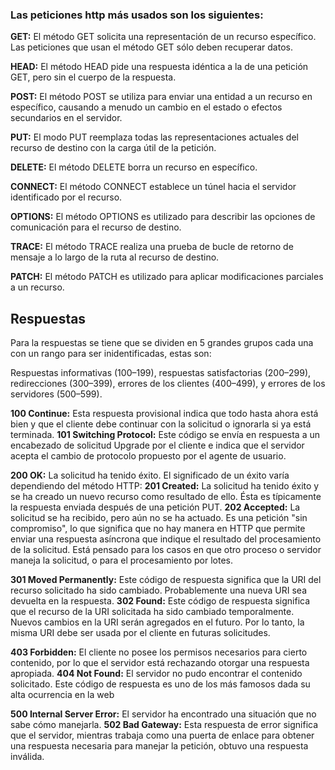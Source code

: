 ﻿

### Las peticiones http más usados son los siguientes: 

**GET:** El método GET  solicita una representación de un recurso específico. Las peticiones que usan el método GET sólo deben recuperar datos.

**HEAD:** El método HEAD pide una respuesta idéntica a la de una petición GET, pero sin el cuerpo de la respuesta.

**POST:** El método POST se utiliza para enviar una entidad a un recurso en específico, causando a menudo un cambio en el estado o efectos secundarios en el servidor.

**PUT:** El modo PUT reemplaza todas las representaciones actuales del recurso de destino con la carga útil de la petición.

**DELETE:** El método DELETE borra un recurso en específico.

**CONNECT:** El método CONNECT establece un túnel hacia el servidor identificado por el recurso.

**OPTIONS:** El método OPTIONS es utilizado para describir las opciones de comunicación para el recurso de destino.

**TRACE:** El método TRACE  realiza una prueba de bucle de retorno de mensaje a lo largo de la ruta al recurso de destino.

**PATCH:** El método PATCH  es utilizado para aplicar modificaciones parciales a un recurso.
## Respuestas
Para la respuestas se tiene que se dividen en 5 grandes grupos cada una con un rango para ser inidentificadas, estas son: 

Respuestas informativas (100–199), respuestas satisfactorias (200–299), redirecciones (300–399), errores de los clientes (400–499), y errores de los servidores (500–599).

**100 Continue:** Esta respuesta provisional indica que todo hasta ahora está bien y que el cliente debe continuar con la solicitud o ignorarla si ya está terminada.
**101 Switching Protocol:** Este código se envía en respuesta a un encabezado de solicitud Upgrade por el cliente e indica que el servidor acepta el cambio de protocolo propuesto por el agente de usuario.

**200 OK:** La solicitud ha tenido éxito. El significado de un éxito varía dependiendo del método HTTP:
**201 Created:** La solicitud ha tenido éxito y se ha creado un nuevo recurso como resultado de ello. Ésta es típicamente la respuesta enviada después de una petición PUT.
**202 Accepted:** La solicitud se ha recibido, pero aún no se ha actuado. Es una petición "sin compromiso", lo que significa que no hay manera en HTTP que permite enviar una respuesta asíncrona que indique el resultado del procesamiento de la solicitud. Está pensado para los casos en que otro proceso o servidor maneja la solicitud, o para el procesamiento por lotes.

**301 Moved Permanently:** Este código de respuesta significa que la URI  del recurso solicitado ha sido cambiado. Probablemente una nueva URI sea devuelta en la respuesta.
**302 Found:** Este código de respuesta significa que el recurso de la URI solicitada ha sido cambiado temporalmente. Nuevos cambios en la URI serán agregados en el futuro. Por lo tanto, la misma URI debe ser usada por el cliente en futuras solicitudes.

**403 Forbidden:** El cliente no posee los permisos necesarios para cierto contenido, por lo que el servidor está rechazando otorgar una respuesta apropiada.
**404 Not Found:** El servidor no pudo encontrar el contenido solicitado. Este código de respuesta es uno de los más famosos dada su alta ocurrencia en la web

**500 Internal Server Error:** El servidor ha encontrado una situación que no sabe cómo manejarla.
**502 Bad Gateway:** Esta respuesta de error significa que el servidor, mientras trabaja como una puerta de enlace para obtener una respuesta necesaria para manejar la petición, obtuvo una respuesta inválida.
